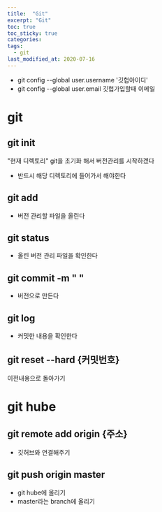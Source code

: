 ```yaml
---
title:  "Git"
excerpt: "Git"
toc: true
toc_sticky: true
categories:
tags:
  - git
last_modified_at: 2020-07-16
---
```


* git config --global user.username '깃헙아이디'
* git config --global user.email 깃헙가입할때 이메일

# git

## git init
"현재 디렉토리" git을 초기화 해서 버전관리를 시작하겠다 

* 반드시 해당 디렉토리에 들어가서 해야한다

## git add 
* 버전 관리할 파일을 올린다

## git status
* 올린 버전 관리 파일을 확인한다

## git commit -m " "
* 버전으로 만든다

## git log
* 커밋한 내용을 확인한다

## git reset --hard {커밋번호}
이전내용으로 돌아가기

# git hube

## git remote add origin {주소}
* 깃허브와 연결해주기

## git push origin master 
* git hube에 올리기
* master라는 branch에 올리기
